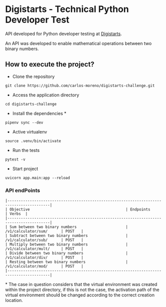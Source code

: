 # Digistarts - Technical Python Developer Test

API developed for Python developer testing at [Digistarts](https://www.digistarts.com/).

An API was developed to enable mathematical operations between two binary numbers.

## How to execute the project?

- Clone the repository
```
git clone https://github.com/carlos-moreno/digistarts-challenge.git
```
- Access the application directory
```
cd digistarts-challenge
```
- Install the dependencies *
```
pipenv sync --dev
```
- Active virtualenv
```
source .venv/bin/activate
``` 
- Run the tests
```
pytest -v
```
- Start project
```
uvicorn app.main:app --reload
```


### API endPoints
```
|-----------------------------------------------------------------------------------------|
| Objective                                           | Endpoints                | Verbs  |
|-----------------------------------------------------------------------------------------|
| Sum between two binary numbers                      | /v1/calculator/sum/      | POST   |
| Subtract between two binary numbers                 | /v1/calculator/sub/      | POST   |
| Multiply between two binary numbers                 | /v1/calculator/mult/     | POST   |
| Divide between two binary numbers                   | /v1/calculator/div/      | POST   |
| Resting between two binary numbers                  | /v1/calculator/mod/      | POST   |
|-----------------------------------------------------------------------------------------|
```

\* The case in question considers that the virtual environment was created within the project directory, if this is not the case, the activation path of the virtual environment should be changed according to the correct creation location.

